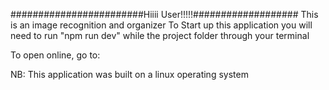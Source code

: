 ########################Hiiii User!!!!!###################
 This is an image recognition and organizer
To Start up this application you will need to run "npm run dev" while the project folder through your terminal

To open online, go to: 

NB: This application was built on a linux operating system

